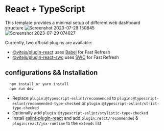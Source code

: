 # React + TypeScript

This template provides a minimal setup of different web dashboard structure
![Screenshot 2023-07-28 150845](https://github.com/gideonekekeke/Dasboardsetups_React-TS/assets/71523437/6d61e7f7-f955-43b8-b4be-a881942a26e6)![Screenshot 2023-07-29 074027](https://github.com/gideonekekeke/Dasboardsetups_React-TS/assets/71523437/f8883b27-76d5-4c97-9ca1-058f3b087e04)


Currently, two official plugins are available:

- [@vitejs/plugin-react](https://github.com/vitejs/vite-plugin-react/blob/main/packages/plugin-react/README.md) uses [Babel](https://babeljs.io/) for Fast Refresh
- [@vitejs/plugin-react-swc](https://github.com/vitejs/vite-plugin-react-swc) uses [SWC](https://swc.rs/) for Fast Refresh

## configurations && Installation

```js
  npm install or yarn install
  npm run dev

```

- Replace `plugin:@typescript-eslint/recommended` to `plugin:@typescript-eslint/recommended-type-checked` or `plugin:@typescript-eslint/strict-type-checked`
- Optionally add `plugin:@typescript-eslint/stylistic-type-checked`
- Install [eslint-plugin-react](https://github.com/jsx-eslint/eslint-plugin-react) and add `plugin:react/recommended` & `plugin:react/jsx-runtime` to the `extends` list
